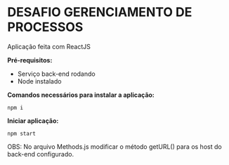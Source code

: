 # DESAFIO GERENCIAMENTO DE PROCESSOS

Aplicação feita com ReactJS

**Pré-requisitos:**

- Serviço back-end rodando
- Node instalado

**Comandos necessários para instalar a aplicação:**

`npm i`

**Iniciar aplicação:**

`npm start`

OBS: No arquivo Methods.js modificar o método getURL() para os host do back-end configurado.